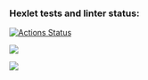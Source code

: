 ### Hexlet tests and linter status:
[![Actions Status](https://github.com/exerusik/java-project-78/workflows/hexlet-check/badge.svg)](https://github.com/exerusik/java-project-78/actions)

<a href="https://codeclimate.com/github/exerusik/java-project-78/maintainability"><img src="https://api.codeclimate.com/v1/badges/3d4648c7067c7fad452b/maintainability" /></a>

<a href="https://codeclimate.com/github/exerusik/java-project-78/test_coverage"><img src="https://api.codeclimate.com/v1/badges/3d4648c7067c7fad452b/test_coverage" /></a>
